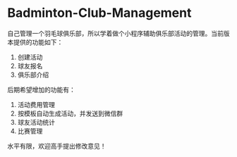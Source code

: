 # Badminton-Club-Management 
自己管理一个羽毛球俱乐部，所以学着做个小程序辅助俱乐部活动的管理。当前版本提供的功能如下：

1. 创建活动
2. 球友报名
3. 俱乐部介绍

后期希望增加的功能有：

1. 活动费用管理
2. 按模板自动生成活动，并发送到微信群
3. 球友活动统计
4. 比赛管理

水平有限，欢迎高手提出修改意见！
